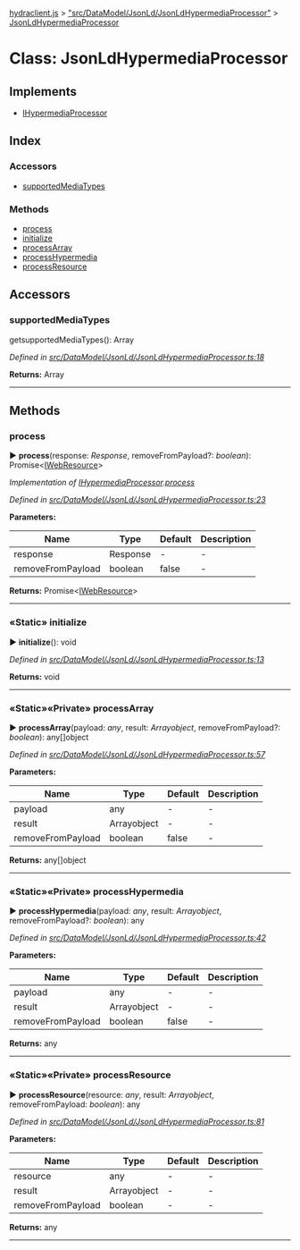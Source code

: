 [hydraclient.js](../index.md) > ["src/DataModel/JsonLd/JsonLdHypermediaProcessor"](../modules/_src_datamodel_jsonld_jsonldhypermediaprocessor_.md) > [JsonLdHypermediaProcessor](../classes/_src_datamodel_jsonld_jsonldhypermediaprocessor_.jsonldhypermediaprocessor.md)



# Class: JsonLdHypermediaProcessor

## Implements

* [IHypermediaProcessor](../interfaces/_src_datamodel_ihypermediaprocessor_.ihypermediaprocessor.md)

## Index

### Accessors

* [supportedMediaTypes](_src_datamodel_jsonld_jsonldhypermediaprocessor_.jsonldhypermediaprocessor.md#supportedmediatypes)


### Methods

* [process](_src_datamodel_jsonld_jsonldhypermediaprocessor_.jsonldhypermediaprocessor.md#process)
* [initialize](_src_datamodel_jsonld_jsonldhypermediaprocessor_.jsonldhypermediaprocessor.md#initialize)
* [processArray](_src_datamodel_jsonld_jsonldhypermediaprocessor_.jsonldhypermediaprocessor.md#processarray)
* [processHypermedia](_src_datamodel_jsonld_jsonldhypermediaprocessor_.jsonldhypermediaprocessor.md#processhypermedia)
* [processResource](_src_datamodel_jsonld_jsonldhypermediaprocessor_.jsonldhypermediaprocessor.md#processresource)




## Accessors
<a id="supportedmediatypes"></a>

###  supportedMediaTypes


getsupportedMediaTypes(): Array<string>

*Defined in [src/DataModel/JsonLd/JsonLdHypermediaProcessor.ts:18](https://github.com/alien-mcl/Heracles.ts/blob/80e3949/src/DataModel/JsonLd/JsonLdHypermediaProcessor.ts#L18)*



**Returns:** Array<string>



___


## Methods
<a id="process"></a>

###  process

► **process**(response: *Response*, removeFromPayload?: *boolean*): Promise<[IWebResource](../interfaces/_src_datamodel_iwebresource_.iwebresource.md)>



*Implementation of [IHypermediaProcessor](../interfaces/_src_datamodel_ihypermediaprocessor_.ihypermediaprocessor.md).[process](../interfaces/_src_datamodel_ihypermediaprocessor_.ihypermediaprocessor.md#process)*

*Defined in [src/DataModel/JsonLd/JsonLdHypermediaProcessor.ts:23](https://github.com/alien-mcl/Heracles.ts/blob/80e3949/src/DataModel/JsonLd/JsonLdHypermediaProcessor.ts#L23)*

**Parameters:**

| Name  | Type                | Default | Description  |
| ------ | ------------------- | ------------ | ------------ |
| response  | Response | - | - |
| removeFromPayload  | boolean | false | - |





**Returns:** Promise<[IWebResource](../interfaces/_src_datamodel_iwebresource_.iwebresource.md)>





___

<a id="initialize"></a>

### «Static» initialize

► **initialize**(): void



*Defined in [src/DataModel/JsonLd/JsonLdHypermediaProcessor.ts:13](https://github.com/alien-mcl/Heracles.ts/blob/80e3949/src/DataModel/JsonLd/JsonLdHypermediaProcessor.ts#L13)*



**Returns:** void





___

<a id="processarray"></a>

### «Static»«Private» processArray

► **processArray**(payload: *any*, result: *Array<any>object*, removeFromPayload?: *boolean*): any[]object



*Defined in [src/DataModel/JsonLd/JsonLdHypermediaProcessor.ts:57](https://github.com/alien-mcl/Heracles.ts/blob/80e3949/src/DataModel/JsonLd/JsonLdHypermediaProcessor.ts#L57)*

**Parameters:**

| Name  | Type                | Default | Description  |
| ------ | ------------------- | ------------ | ------------ |
| payload  | any | - | - |
| result  | Array<any>object | - | - |
| removeFromPayload  | boolean | false | - |





**Returns:** any[]object





___

<a id="processhypermedia"></a>

### «Static»«Private» processHypermedia

► **processHypermedia**(payload: *any*, result: *Array<any>object*, removeFromPayload?: *boolean*): any



*Defined in [src/DataModel/JsonLd/JsonLdHypermediaProcessor.ts:42](https://github.com/alien-mcl/Heracles.ts/blob/80e3949/src/DataModel/JsonLd/JsonLdHypermediaProcessor.ts#L42)*

**Parameters:**

| Name  | Type                | Default | Description  |
| ------ | ------------------- | ------------ | ------------ |
| payload  | any | - | - |
| result  | Array<any>object | - | - |
| removeFromPayload  | boolean | false | - |





**Returns:** any





___

<a id="processresource"></a>

### «Static»«Private» processResource

► **processResource**(resource: *any*, result: *Array<any>object*, removeFromPayload: *boolean*): any



*Defined in [src/DataModel/JsonLd/JsonLdHypermediaProcessor.ts:81](https://github.com/alien-mcl/Heracles.ts/blob/80e3949/src/DataModel/JsonLd/JsonLdHypermediaProcessor.ts#L81)*

**Parameters:**

| Name  | Type                | Default | Description  |
| ------ | ------------------- | ------------ | ------------ |
| resource  | any | - | - |
| result  | Array<any>object | - | - |
| removeFromPayload  | boolean | - | - |





**Returns:** any





___


